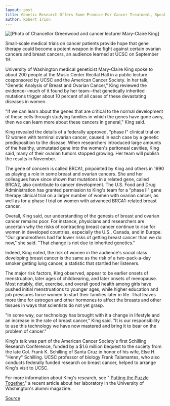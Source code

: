 ```yaml
---
layout: post
title: Genetic Research Offers Some Promise For Cancer Treatment, Speaker Says
author: Robert Irion
---
```


![\[Photo of Chancellor Greenwood and cancer lecturer Mary-Claire King\]][1]

Small-scale medical trials on cancer patients provide hope that gene therapy  could become a potent weapon in the fight against certain ovarian cancers  and breast cancers, an audience learned at UCSC on September 19.

University of Washington medical geneticist Mary-Claire King spoke to about 200 people at the Music Center Recital Hall in a public lecture  cosponsored by UCSC and the American Cancer  Society. In her talk, "Genetic Analysis of Breast and Ovarian Cancer," King  reviewed the evidence--much of it found by her team--that genetically  inherited mutations trigger about 10 percent of all cases of these devastating  diseases in women.

"If we can learn about the genes that are critical to the normal  development of these cells through studying families in which the genes  have gone awry, then we can learn more about these cancers in general,"  King said.

King revealed the details of a federally approved, "phase I" clinical trial on  12 women with terminal ovarian cancer, caused in each case by a genetic  predisposition to the disease. When researchers introduced large amounts of  the healthy, unmutated gene into the women's peritoneal cavities, King said,  many of their ovarian tumors stopped growing. Her team will publish the  results in November.

The gene of concern is called BRCA1, pinpointed by King and others in  1990 as playing a role in some breast and ovarian cancers. She and her  colleagues have since shown that mutations in a related gene, called BRCA2,  also contribute to cancer development. The U.S. Food and Drug  Administration has granted permission to King's team for a "phase II" gene  therapy clinical trial on a larger number of women with ovarian cancer, as  well as for a phase I trial on women with advanced BRCA1-related breast  cancer.

Overall, King said, our understanding of the genesis of breast and ovarian  cancer remains poor. For instance, physicians and researchers are uncertain  why the risks of contracting breast cancer continue to rise for women in  developed countries, especially the U.S., Canada, and in Europe. "Our  grandmothers had far lower risks of getting breast cancer than we do now,"  she said. "That change is not due to inherited genetics."

Indeed, King noted, the risk of women in the audience's social class  developing breast cancer is the same as the risk of a two-pack-a-day smoker  getting lung cancer, a statistic that startled her listeners.

The major risk factors, King observed, appear to be earlier onsets of  menstruation, later ages of childbearing, and later onsets of menopause. Most  notably, diet, exercise, and overall good health among girls have pushed  initial menstruations to younger ages, while higher education and job  pressures force women to start their families later in life. That leaves more  time for estrogen and other hormones to affect the breasts and other tissues  in ways that scientists do not yet grasp.

"In some way, our technology has brought with it a change in lifestyle and  an increase in the rate of breast cancer," King said. "It is our responsibility to  use this technology we have now mastered and bring it to bear on the  problem of cancer."

King's talk was part of the American Cancer Society's first Schilling  Research Conference, funded by a $1.6 million bequest to the society from  the late Col. Frank K. Schilling of Santa Cruz in honor of his wife, Else H.  "Henny" Schilling. UCSC professor of biology Frank Talamantes, who also  conducts federally funded research on breast cancer, helped to arrange King's  visit to UCSC.

For more information about King's research, see  " [ Putting the Puzzle Together][2]," a recent article about her laboratory in the  University of Washington's alumni magazine.

[1]: http://www1.ucsc.edu/oncampus/art/cancer.talk.97-09-29.gif
[2]: http://www.washington.edu/alumni/columns/sept96/king1.html

[Source](http://www1.ucsc.edu/oncampus/currents/97-09-29/cancer.htm "Permalink to Genetic Research offers promise for cancer treatment: 09-29-97")
